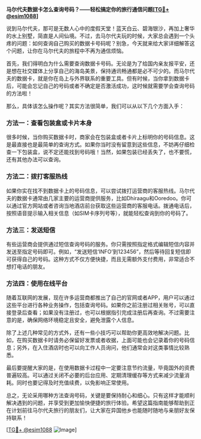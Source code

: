 **马尔代夫数据卡怎么查询号码？——轻松搞定你的旅行通信问题[[TG💪+ @esim1088](https://t.me/s/esim1088)]**

说到马尔代夫，那可是无数人心中的度假天堂！蓝天白云、碧海银沙，再加上奢华的水上别墅，简直是人间仙境。不过，去马尔代夫玩的时候，大家总会遇到一个头疼的问题：如何查询自己购买的数据卡号码呢？别急，今天就来给大家详细解答这个问题，让你在马尔代夫的旅程中不再为通信烦恼。

首先，我们得明白为什么需要查询数据卡号码。无论是为了给国内亲友报平安，还是想在社交媒体上分享自己的海岛美景，保持通讯畅通都是必不可少的。而马尔代夫的数据卡，就是你在岛上与外界联系的重要工具。但有时候，当你拿到数据卡后，可能会忘记自己的号码或者不确定是否激活成功，这时候就需要学会查询号码的方法啦！

那么，具体该怎么操作呢？其实方法很简单，我们可以从以下几个方面入手：

### 方法一：查看包装盒或卡片本身

很多时候，当你购买数据卡时，商家会在包装盒或者卡片上标明你的号码信息。这是最直接也是最简单的查询方式。如果你当时没有留意到这些信息，不妨再仔细检查一下包装盒，说不定还能找到号码哦！当然，如果包装已经丢失了，也不要慌，还有其他办法可以查询。

### 方法二：拨打客服热线

如果你实在找不到数据卡上的号码信息，可以尝试拨打运营商的客服热线。马尔代夫的数据卡通常由几家主要的运营商提供服务，比如Dhiraagu和Ooredoo。你可以通过官方网站或者咨询当地酒店前台获取这些运营商的客服电话。拨通电话后，按照语音提示输入相关信息（如SIM卡序列号等），就能轻松查询到你的号码了。

### 方法三：发送短信

有些运营商会提供通过短信查询号码的服务。你只需按照指定格式编辑短信内容并发送至指定号码即可。例如，“发送短信‘INFO’到123456”，然后等待回复短信即可获得自己的号码。这种方式不仅方便快捷，而且无需额外支付费用，非常适合不想打电话的朋友。

### 方法四：使用在线平台

随着互联网的发展，现在许多运营商都推出了自己的官网或者APP，用户可以通过这些平台进行各种业务操作，包括查询号码。如果你之前注册过相关账号，可以直接登录后查看；如果没有注册过，也可以根据指引完成注册后再查询。不过需要注意的是，确保网络环境稳定且安全，避免泄露个人信息。

除了上述几种常见的方式外，还有一些小技巧可以帮助你更高效地解决问题。比如，在购买数据卡时请务必保留好发票或者收据，上面可能也会记录着你的号码信息；另外，在入住酒店时也可以向工作人员询问，他们通常会对这类事情比较熟悉。

最后要提醒大家的是，在使用数据卡过程中一定要注意节约流量，毕竟国外的资费普遍较高。可以通过关闭不必要的后台应用、定期清理缓存等方式来减少流量消耗。同时也要记得及时充值续费，以免影响正常使用。

总之，无论采用哪种方法查询号码，关键是要保持耐心和细心。只有这样才能顺利解决遇到的问题，并享受到更加愉快便捷的旅行体验。希望这篇指南能够帮助到正在计划前往马尔代夫旅行的朋友们，让大家在异国他乡也能随时随地与亲朋好友保持联系！

[[TG💪+ @esim1088](https://t.me/s/esim1088) ![Image](https://i.postimg.cc/4NQfJmqS/Snipaste-2025-05-13-00-14-12.png)]